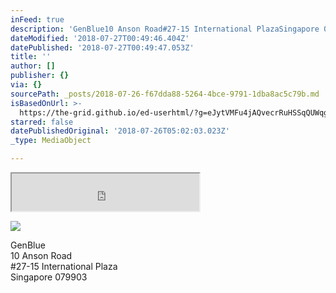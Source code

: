 ```yaml
---
inFeed: true
description: 'GenBlue10 Anson Road#27-15 International PlazaSingapore 079903'
dateModified: '2018-07-27T00:49:46.404Z'
datePublished: '2018-07-27T00:49:47.053Z'
title: ''
author: []
publisher: {}
via: {}
sourcePath: _posts/2018-07-26-f67dda88-5264-4bce-9791-1dba8ac5c79b.md
isBasedOnUrl: >-
  https://the-grid.github.io/ed-userhtml/?g=eJytVMFu4jAQvecrRuHSSqQUWqg2BX5iP6Aa2xNq4Xgi2-nCrvrvNThAus0e2q0vHs_4Pdvvjbz0YW8Iwr6hVR5oFybS-3x9I9oQ2D5xE-BPBnEo7RuD-xK0NdpSIQzL7eOxdIAVaPTGliDJBnIp_0IuaInmVKu1UoZSrUGltN2UMJ03O5jdNbuUF-wUuRJuY9az0QpG91Is5KxfLhwq3foSLjCU243j1qryL0CvUPwisdWh2Bzg8Z5Xh4egG4OhKkDgposEx7fXY6gc11cd2_U4bjgvrgfIa_5dJMLLAUfODnQOBsAfcedL_ANdsQ0lWHY1mtMk2CiYLqJy6DSatFGy4ajn6PY4eoYpkuwwaLYHHht9ec16tpfPHP0bv0tVLFvf9cOAUfMHNVXVgCFzoZB-fJchia0zpFt8zpAEOgefNGQY_WWdUQb9QidV-7LNaKEe7r9LtsT2P32cGL7axx_Rr9lycvx-1tkSQRr0fpVflMnh2VG1ykf5-mcrvHRaUOx7B22jMJBfTnCdvQEIJYET
starred: false
datePublishedOriginal: '2018-07-26T05:02:03.023Z'
_type: MediaObject

---
```

<iframe src="https://the-grid.github.io/ed-userhtml/?g=eJytVMFu4jAQvecrRuHSSqQUWqg2BX5iP6Aa2xNq4Xgi2-nCrvrvNThAus0e2q0vHs_4Pdvvjbz0YW8Iwr6hVR5oFybS-3x9I9oQ2D5xE-BPBnEo7RuD-xK0NdpSIQzL7eOxdIAVaPTGliDJBnIp_0IuaInmVKu1UoZSrUGltN2UMJ03O5jdNbuUF-wUuRJuY9az0QpG91Is5KxfLhwq3foSLjCU243j1qryL0CvUPwisdWh2Bzg8Z5Xh4egG4OhKkDgposEx7fXY6gc11cd2_U4bjgvrgfIa_5dJMLLAUfODnQOBsAfcedL_ANdsQ0lWHY1mtMk2CiYLqJy6DSatFGy4ajn6PY4eoYpkuwwaLYHHht9ec16tpfPHP0bv0tVLFvf9cOAUfMHNVXVgCFzoZB-fJchia0zpFt8zpAEOgefNGQY_WWdUQb9QidV-7LNaKEe7r9LtsT2P32cGL7axx_Rr9lycvx-1tkSQRr0fpVflMnh2VG1ykf5-mcrvHRaUOx7B22jMJBfTnCdvQEIJYET" height="60" style=""></iframe>

![](https://the-grid-user-content.s3-us-west-2.amazonaws.com/7838faef-6847-4ff7-9400-1ea9c1abc0d0.png)

GenBlue  
10 Anson Road  
\#27-15 International Plaza  
Singapore 079903
